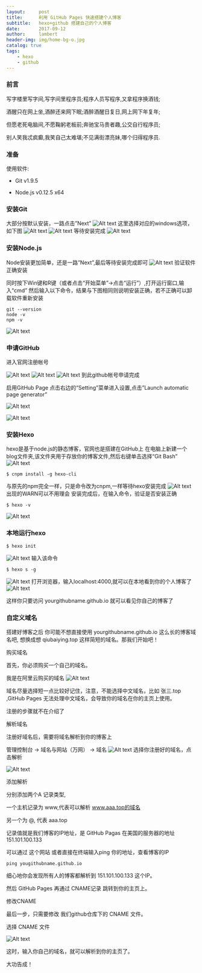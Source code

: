 ```yaml
---
layout:     post
title:      利用 GitHub Pages 快速搭建个人博客
subtitle:   hexo+github 搭建自己的个人博客
date:       2017-09-12
author:     lambert
header-img: img/home-bg-o.jpg
catalog: true
tags:
    - hexo
    - github
---
```

### 前言

写字楼里写字间,写字间里程序员;程序人员写程序,又拿程序换酒钱;

酒醒只在网上坐,酒醉还来网下眠;酒醉酒醒日复日,网上网下年复年;

但愿老死电脑间,不愿鞠躬老板前;奔驰宝马贵者趣,公交自行程序员;

别人笑我忒疯癫,我笑自己太难堪;不见满街漂亮妹,哪个归得程序员. 


### 准备
使用软件: 
* Git v1.9.5 

* Node.js v0.12.5 x64 

### 安装Git
大部分按默认安装，一路点击”Next”
![Alt text](/img/blog/1.png)
这里选择对应的windows选项，如下图 
![Alt text](/img/blog/2.png)
![Alt text](/img/blog/3.png)
等待安装完成 
![Alt text](/img/blog/4.png)

### 安装Node.js

Node安装更加简单，还是一路”Next”,最后等待安装完成即可 
![Alt text](/img/blog/5.png)
验证软件正确安装

同时按下Win键和R键（或者点击“开始菜单”->点击“运行”）,打开运行窗口,输入“cmd” 
然后输入以下命令，结果与下图相同则说明安装正确，若不正确可以卸载软件重新安装
```
git --version
node -v
npm -v
```
![Alt text](/img/blog/6.png)

### 申请GitHub

进入官网注册帐号

![Alt text](/img/blog/7.png)
![Alt text](/img/blog/8.png)
![Alt text](/img/blog/9.png)
到此github帐号申请完成 


启用GitHub Page 
点击右边的“Setting”菜单进入设置,点击”Launch automatic page generator”

![Alt text](/img/blog/10.png)

![Alt text](/img/blog/11.png)

### 安装Hexo

hexo是基于node.js的静态博客，官网也是搭建在GitHub上 
在电脑上新建一个blog文件夹,该文件夹用于存放你的博客文件,然后右键单击选择“Git Bash” 
![Alt text](/img/blog/12.png)
```
$ cnpm install -g hexo-cli
```
与原先的npm完全一样，只是命令改为cnpm,一样等待hexo安装完成 
![Alt text](/img/blog/13.png)
出现的WARN可以不用理会 
安装完成后，在输入命令，验证是否安装正确
```angularjs
$ hexo -v
```
![Alt text](/img/blog/14.png)


### 本地运行hexo

```angularjs
$ hexo init
```

![Alt text](/img/blog/15.png)
输入该命令
```angularjs
$ hexo s -g
```
![Alt text](/img/blog/16.png)
打开浏览器，输入localhost:4000,就可以在本地看到你的个人博客了 
![Alt text](/img/blog/17.png)

这样你只要访问 
yourgithubname.github.io
就可以看见你自己的博客了

### 自定义域名
搭建好博客之后 你可能不想直接使用 yourgithubname.github.io 这么长的博客域名吧, 想换成想 qiubaiying.top 这样简短的域名。那我们开始吧！

购买域名

首先，你必须购买一个自己的域名。

我是在阿里云购买的域名
![Alt text](/img/blog/18.png)


域名尽量选择短一点比较好记住，注意，不能选择中文域名，比如 张三.top ,GitHub Pages 无法处理中文域名，会导致你的域名在你的主页上使用。

注册的步骤就不在介绍了

解析域名

注册好域名后，需要将域名解析到你的博客上

管理控制台 → 域名与网站（万网） → 域名
![Alt text](/img/blog/19.png)
选择你注册好的域名，点击解析

![Alt text](/img/blog/20.png)


添加解析

分别添加两个A 记录类型,

一个主机记录为 www,代表可以解析 www.aaa.top的域名

另一个为 @, 代表 aaa.top

记录值就是我们博客的IP地址，是 GitHub Pagas 在美国的服务器的地址 151.101.100.133

可以通过 这个网站 或者直接在终端输入ping 你的地址，查看博客的IP

```angularjs
ping yougithubname.github.io
```
细心地你会发现所有人的博客都解析到 151.101.100.133 这个IP。

然后 GitHub Pages 再通过 CNAME记录 跳转到你的主页上。

修改CNAME

最后一步，只需要修改 我们github仓库下的 CNAME 文件。

选择 CNAME 文件

![Alt text](/img/blog/21.png)

这时，输入你自己的域名，就可以解析到你的主页了。

大功告成！





